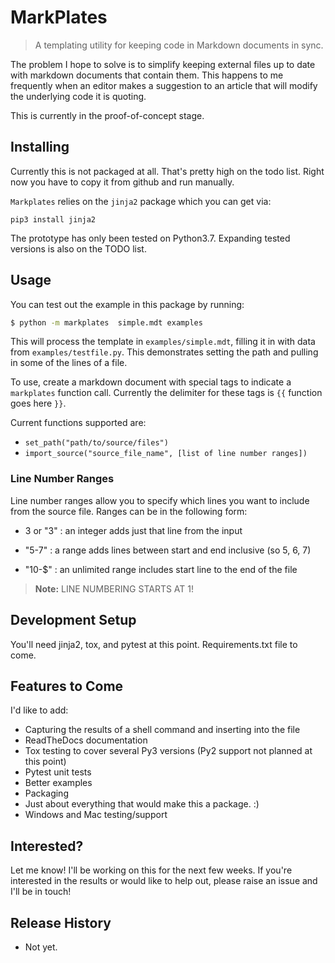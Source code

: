 # MarkPlates 

> A templating utility for keeping code in Markdown documents in sync.


The problem I hope to solve is to simplify keeping external files up to date with markdown documents that contain them.  This happens to me frequently when an editor makes a suggestion to an article that will modify the underlying code it is quoting.  

This is currently in the proof-of-concept stage.

## Installing

Currently this is not packaged at all.   That's pretty high on the todo list.  Right now you have to copy it from github and run manually.

`Markplates` relies on the `jinja2` package which you can get via:

`pip3 install jinja2`

The prototype has only been tested on Python3.7.  Expanding tested versions is also on the TODO list.

## Usage

You can test out the example in this package by running:

```bash
$ python -m markplates	simple.mdt examples
```

This will process the template in `examples/simple.mdt`, filling it in with data from `examples/testfile.py`.  This demonstrates setting the path and pulling in some of the lines of a file.  

To use, create a markdown document with special tags to indicate a `markplates` function call.  Currently the delimiter for these tags is `{{` function goes here `}}`.

Current functions supported are:

*  `set_path("path/to/source/files")`
* `import_source("source_file_name", [list of line number ranges])`

### Line Number Ranges

Line number ranges allow you to specify which lines you want to include from the source file.   Ranges can be in the following form:

* 3 or "3" : an integer adds just that line from the input

* "5-7" : a range adds lines between start and end inclusive (so 5, 6, 7)

* "10-$" : an unlimited range includes start line to the end of the file

  

> **Note:** LINE NUMBERING STARTS AT 1!

## Development Setup

You'll need jinja2, tox, and pytest at this point.  Requirements.txt file to come.

## Features to Come

I'd like to add:

* Capturing the results of a shell command and inserting into the file
* ReadTheDocs documentation
* Tox testing to cover several Py3 versions (Py2 support not planned at this point)
* Pytest unit tests
* Better examples
* Packaging
* Just about everything that would make this a package. :) 
* Windows and Mac testing/support

## Interested?

Let me know!  I'll be working on this for the next few weeks.  If you're interested in the results or would like to help out, please raise an issue and I'll be in touch!

## Release History

* Not yet.